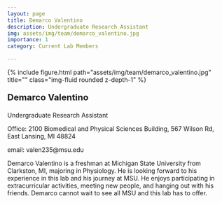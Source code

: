 ```yaml
---
layout: page
title: Demarco Valentino
description: Undergraduate Research Assistant
img: assets/img/team/demarco_valentino.jpg
importance: 1
category: Current Lab Members

---
```


<div class="row">
    <div class="col-sm-2 mt-3 mt-md-0">
        {% include figure.html path="assets/img/team/demarco_valentino.jpg" title="" class="img-fluid rounded z-depth-1" %}
    </div>
    <div class="col-sm mt-3 mt-md-0">
         <div class="text">
            <p style = "font-size:20px"><strong> Demarco Valentino </strong> </p>
            <p> Undergraduate Research Assistant</p>
            <p> Office: 2100 Biomedical and Physical Sciences Building, 567 Wilson Rd, East Lansing, MI 48824</p>
            <p> email: valen235@msu.edu</p>
        </div>
    </div>
</div>

Demarco Valentino is a freshman at Michigan State University from Clarkston, MI, majoring in Physiology. He is looking forward to his experience in this lab and his journey at MSU. He enjoys participating in extracurricular activities, meeting new people, and hanging out with his friends. Demarco cannot wait to see all MSU and this lab has to offer.